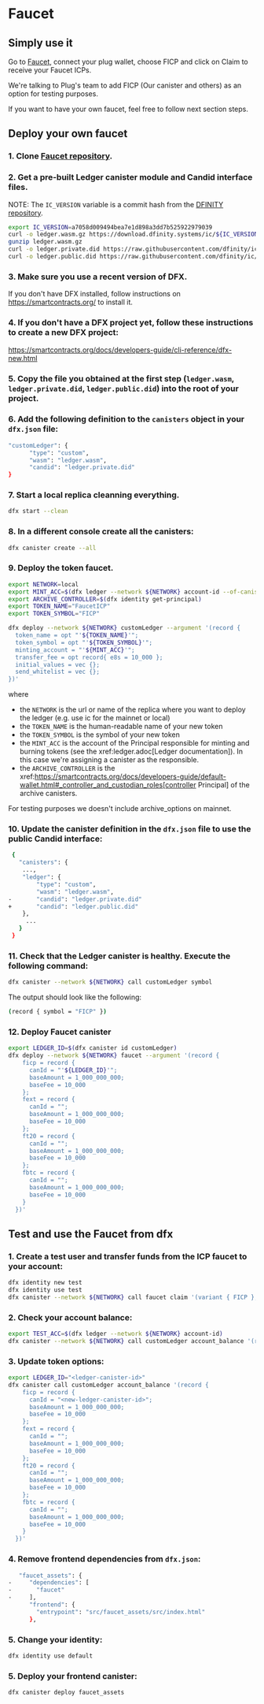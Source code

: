 # Faucet

## Simply use it

Go to [Faucet](https://rme2k-giaaa-aaaal-aabya-cai.raw.ic0.app/), connect your plug wallet, choose FICP and click on Claim to receive your Faucet ICPs.

We're talking to Plug's team to add FICP (Our canister and others) as an option for testing purposes.

If you want to have your own faucet, feel free to follow next section steps.

## Deploy your own faucet

### 1. Clone [Faucet repository](https://github.com/CapuzR/ICPFaucet).

### 2. Get a pre-built Ledger canister module and Candid interface files.
NOTE: The `IC_VERSION` variable is a commit hash from the [DFINITY repository](http://github.com/dfinity/ic).

```bash
export IC_VERSION=a7058d009494bea7e1d898a3dd7b525922979039
curl -o ledger.wasm.gz https://download.dfinity.systems/ic/${IC_VERSION}/canisters/ledger-canister_notify-method.wasm.gz
gunzip ledger.wasm.gz
curl -o ledger.private.did https://raw.githubusercontent.com/dfinity/ic/${IC_VERSION}/rs/rosetta-api/ledger.did
curl -o ledger.public.did https://raw.githubusercontent.com/dfinity/ic/${IC_VERSION}/rs/rosetta-api/ledger_canister/ledger.did
```

### 3. Make sure you use a recent version of DFX.
  If you don't have DFX installed, follow instructions on https://smartcontracts.org/ to install it.

### 4. If you don't have a DFX project yet, follow these instructions to create a new DFX project:
  https://smartcontracts.org/docs/developers-guide/cli-reference/dfx-new.html

### 5. Copy the file you obtained at the first step (`ledger.wasm`, `ledger.private.did`, `ledger.public.did`) into the root of your project.

### 6. Add the following definition to the `canisters` object in your `dfx.json` file:

```bash
"customLedger": {
      "type": "custom",
      "wasm": "ledger.wasm",
      "candid": "ledger.private.did"
}
```

### 7. Start a local replica cleanning everything.

```bash
dfx start --clean
```

### 8. In a different console create all the canisters:

```bash
dfx canister create --all
```

### 9. Deploy the token faucet.

```bash
export NETWORK=local
export MINT_ACC=$(dfx ledger --network ${NETWORK} account-id --of-canister faucet)
export ARCHIVE_CONTROLLER=$(dfx identity get-principal)
export TOKEN_NAME="FaucetICP"
export TOKEN_SYMBOL="FICP"

dfx deploy --network ${NETWORK} customLedger --argument '(record {
  token_name = opt "'${TOKEN_NAME}'";
  token_symbol = opt "'${TOKEN_SYMBOL}'";
  minting_account = "'${MINT_ACC}'";
  transfer_fee = opt record{ e8s = 10_000 };
  initial_values = vec {};
  send_whitelist = vec {};
})'
```
where
- the `NETWORK` is the url or name of the replica where you want to deploy the ledger (e.g. use ic for the mainnet or local)
- the `TOKEN_NAME` is the human-readable name of your new token
- the `TOKEN_SYMBOL` is the symbol of your new token
- the `MINT_ACC` is the account of the Principal responsible for minting and burning tokens (see the xref:ledger.adoc[Ledger documentation]). In this case we're assigning a canister as the responsible.
- the `ARCHIVE_CONTROLLER` is the xref:https://smartcontracts.org/docs/developers-guide/default-wallet.html#_controller_and_custodian_roles[controller Principal] of the archive canisters.

For testing purposes we doesn't include archive_options on mainnet.

### 10. Update the canister definition in the `dfx.json` file to use the public Candid interface:

```bash
 {
   "canisters": {
    ...,
    "ledger": {
        "type": "custom",
        "wasm": "ledger.wasm",
-       "candid": "ledger.private.did"
+       "candid": "ledger.public.did"
    },
     ...
   }
 }
 ```

### 11. Check that the Ledger canister is healthy. Execute the following command:

```bash
dfx canister --network ${NETWORK} call customLedger symbol
```
 The output should look like the following:
```bash
(record { symbol = "FICP" })
```

### 12. Deploy Faucet canister

```bash
export LEDGER_ID=$(dfx canister id customLedger)
dfx deploy --network ${NETWORK} faucet --argument '(record { 
    ficp = record {
      canId = "'${LEDGER_ID}'";
      baseAmount = 1_000_000_000;
      baseFee = 10_000
    };
    fext = record {
      canId = "";
      baseAmount = 1_000_000_000;
      baseFee = 10_000
    };
    ft20 = record {
      canId = "";
      baseAmount = 1_000_000_000;
      baseFee = 10_000
    };
    fbtc = record {
      canId = "";
      baseAmount = 1_000_000_000;
      baseFee = 10_000
    }
  })'
```


## Test and use the Faucet from dfx

### 1. Create a test user and transfer funds from the ICP faucet to your account:

```bash
dfx identity new test
dfx identity use test
dfx canister --network ${NETWORK} call faucet claim '(variant { FICP }, null)'
```

### 2. Check your account balance:

```bash
export TEST_ACC=$(dfx ledger --network ${NETWORK} account-id)
dfx canister --network ${NETWORK} call customLedger account_balance '(record { account = '$(python3 -c 'print("vec{" + ";".join([str(b) for b in bytes.fromhex("'$TEST_ACC'")]) + "}")')' })'
```

### 3. Update token options:

```bash
export LEDGER_ID="<ledger-canister-id>"
dfx canister call customLedger account_balance '(record { 
    ficp = record {
      canId = "<new-ledger-canister-id>";
      baseAmount = 1_000_000_000;
      baseFee = 10_000
    };
    fext = record {
      canId = "";
      baseAmount = 1_000_000_000;
      baseFee = 10_000
    };
    ft20 = record {
      canId = "";
      baseAmount = 1_000_000_000;
      baseFee = 10_000
    };
    fbtc = record {
      canId = "";
      baseAmount = 1_000_000_000;
      baseFee = 10_000
    }
  })'
```

### 4. Remove frontend dependencies from `dfx.json`:

```bash
   "faucet_assets": {
-     "dependencies": [
-       "faucet"
-     ],
      "frontend": {
        "entrypoint": "src/faucet_assets/src/index.html"
      },
```

### 5. Change your identity:

```bash
dfx identity use default
```

### 5. Deploy your frontend canister:

```bash
dfx canister deploy faucet_assets
```